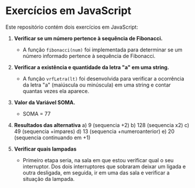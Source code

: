 # Exercícios em JavaScript

Este repositório contém dois exercícios em JavaScript:

1. **Verificar se um número pertence à sequência de Fibonacci.**
   - A função `fibonacci(num)` foi implementada para determinar se um número informado pertence à sequência de Fibonacci.

2. **Verificar a existência e quantidade da letra "a" em uma string.**
   - A função `vrfLetra(lt)` foi desenvolvida para verificar a ocorrência da letra "a" (maiúscula ou minúscula) em uma string e contar quantas vezes ela aparece.

3. **Valor da Variável SOMA.**
   - SOMA = 77
     
4. **Resultados das alternativa**
   a) 9 (sequencia +2)
   b) 128 (sequencia x2)
   c) 49 (sequencia +impares)
   d) 13 (sequencia +numeroanterior)
   e) 20 (sequencia continuando em +1)

6. **Verificar quais lampadas**
   - Primeiro etapa seria, na sala em que estou verificar qual o seu interruptor. Dos dois interruptores que sobraram deixar um ligada e outra desligada, em seguida, ir em uma das sala e verificar a situação da lampada.
   
